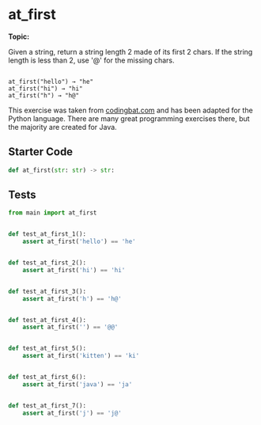 # at_first
**Topic:** 



Given a string, return a string length 2 made of its first 2 chars. If the string length is less than 2, use '@' for the missing chars.

<code>
at_first("hello") → "he"
at_first("hi") → "hi"
at_first("h") → "h@"
</code>

This exercise was taken from [codingbat.com](https://codingbat.com/prob/p139076) and has been adapted for the Python language. There are many great programming exercises there, but the majority are created for Java.

## Starter Code
```python
def at_first(str: str) -> str:
```

## Tests
```python
from main import at_first


def test_at_first_1():
    assert at_first('hello') == 'he'


def test_at_first_2():
    assert at_first('hi') == 'hi'


def test_at_first_3():
    assert at_first('h') == 'h@'


def test_at_first_4():
    assert at_first('') == '@@'


def test_at_first_5():
    assert at_first('kitten') == 'ki'


def test_at_first_6():
    assert at_first('java') == 'ja'


def test_at_first_7():
    assert at_first('j') == 'j@'
```
